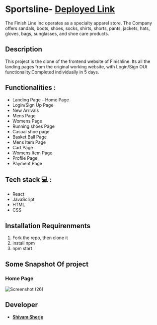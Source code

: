 # Sportsline-  **[Deployed Link](https://statuesque-chickens-777.vercel.app/)**
The Finish Line Inc operates as a specialty apparel store. The Company offers sandals, boots, shoes, socks, shirts, shorts, pants, jackets, hats, gloves, bags, sunglasses, and shoe care products.

## Description
This project is the clone of the frontend website of Finishline. Its all the landing pages from the original working website, with Login/Sign OUt functionality.Completed individually in 5 days.

## Functionalities :
<ul>
<li>Landing Page - Home Page</li>
<li>Login/Sign Up Page</li>
<li>New Arrivals</li>
<li>Mens Page</li>
<li>Womens Page</li>
<li>Running shoes Page</li>
<li>Casual shoe page</li>
<li>Basket Ball Page</li>
<li>Mens Item Page</li>
<li>Cart Page</li>
<li>Womens Item Page</li>
<li>Profile Page</li>
<li>Payment Page</li>
</ul>

## Tech stack  💻 :
<ul>
<li>React</li>
<li>JavaScript</li>
<li>HTML</li>
<li>CSS</li>

</ul>

## Installation Requirenments
<ol>
<li>Fork the repo, then clone it</li>
<li>install npm</li>
<li>npm start</li>
</ol>

## Some Snapshot Of project

### Home Page
![Screenshot (26)](https://i.imgur.com/3p61tnr.png)



## Developer
 - **[Shivam Sherje](https://github.com/shivamsherje)**

